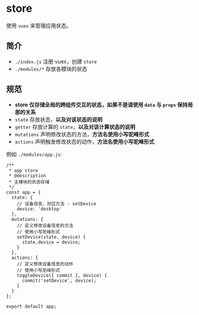 # store

使用 `vuex` 来管理应用状态。

## 简介

- `./index.js` 注册 vuex，创建 `store`
- `./modules/*` 存放各模块的状态

## 规范

- **store 仅存储全局的跨组件交互的状态，如果不是请使用 `data` 与 `props` 保持局部的关系**
- `state` 存放状态，**以及对该状态的说明**
- `getter` 存放计算的 `state`，**以及对该计算状态的说明**
- `mutations` 声明修改状态的方法，**方法名使用小写驼峰形式**
- `actions` 声明触发修改状态的动作，**方法名使用小写驼峰形式**

例如 `./modules/app.js`:

```
/**
 * app store
 * @description
 * 主模块的状态存储
 */
const app = {
  state: {
    // 设备信息，对应方法 - setDevice
    device: 'desktop'
  },
  mutations: {
    // 定义修改设备信息的方法
    // 使用小写驼峰形式
    setDevice(state, device) {
      state.device = device;
    }
  },
  actions: {
    // 定义修改设备信息的动作
    // 使用小写驼峰形式
    toggleDevice({ commit }, device) {
      commit('setDevice', device);
    }
  }
};

export default app;
```
